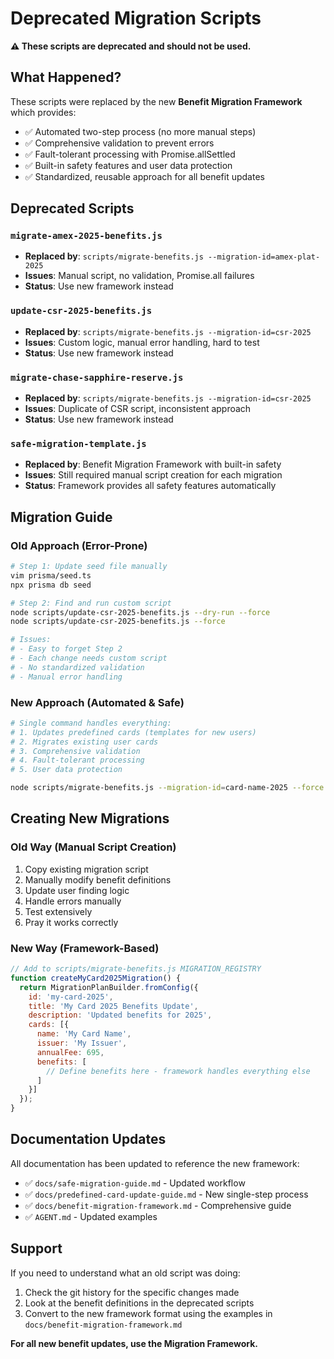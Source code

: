 # Deprecated Migration Scripts

**⚠️ These scripts are deprecated and should not be used.**

## What Happened?

These scripts were replaced by the new **Benefit Migration Framework** which provides:
- ✅ Automated two-step process (no more manual steps)
- ✅ Comprehensive validation to prevent errors
- ✅ Fault-tolerant processing with Promise.allSettled
- ✅ Built-in safety features and user data protection
- ✅ Standardized, reusable approach for all benefit updates

## Deprecated Scripts

### `migrate-amex-2025-benefits.js`
- **Replaced by**: `scripts/migrate-benefits.js --migration-id=amex-plat-2025`
- **Issues**: Manual script, no validation, Promise.all failures
- **Status**: Use new framework instead

### `update-csr-2025-benefits.js`
- **Replaced by**: `scripts/migrate-benefits.js --migration-id=csr-2025`
- **Issues**: Custom logic, manual error handling, hard to test
- **Status**: Use new framework instead

### `migrate-chase-sapphire-reserve.js`
- **Replaced by**: `scripts/migrate-benefits.js --migration-id=csr-2025`
- **Issues**: Duplicate of CSR script, inconsistent approach
- **Status**: Use new framework instead

### `safe-migration-template.js`
- **Replaced by**: Benefit Migration Framework with built-in safety
- **Issues**: Still required manual script creation for each migration
- **Status**: Framework provides all safety features automatically

## Migration Guide

### Old Approach (Error-Prone)
```bash
# Step 1: Update seed file manually
vim prisma/seed.ts
npx prisma db seed

# Step 2: Find and run custom script
node scripts/update-csr-2025-benefits.js --dry-run --force
node scripts/update-csr-2025-benefits.js --force

# Issues:
# - Easy to forget Step 2
# - Each change needs custom script
# - No standardized validation
# - Manual error handling
```

### New Approach (Automated & Safe)
```bash
# Single command handles everything:
# 1. Updates predefined cards (templates for new users)  
# 2. Migrates existing user cards
# 3. Comprehensive validation
# 4. Fault-tolerant processing
# 5. User data protection

node scripts/migrate-benefits.js --migration-id=card-name-2025 --force
```

## Creating New Migrations

### Old Way (Manual Script Creation)
1. Copy existing migration script
2. Manually modify benefit definitions
3. Update user finding logic  
4. Handle errors manually
5. Test extensively
6. Pray it works correctly

### New Way (Framework-Based)
```javascript
// Add to scripts/migrate-benefits.js MIGRATION_REGISTRY
function createMyCard2025Migration() {
  return MigrationPlanBuilder.fromConfig({
    id: 'my-card-2025',
    title: 'My Card 2025 Benefits Update',
    description: 'Updated benefits for 2025',
    cards: [{
      name: 'My Card Name',
      issuer: 'My Issuer', 
      annualFee: 695,
      benefits: [
        // Define benefits here - framework handles everything else
      ]
    }]
  });
}
```

## Documentation Updates

All documentation has been updated to reference the new framework:
- ✅ `docs/safe-migration-guide.md` - Updated workflow
- ✅ `docs/predefined-card-update-guide.md` - New single-step process
- ✅ `docs/benefit-migration-framework.md` - Comprehensive guide
- ✅ `AGENT.md` - Updated examples

## Support

If you need to understand what an old script was doing:
1. Check the git history for the specific changes made
2. Look at the benefit definitions in the deprecated scripts
3. Convert to the new framework format using the examples in `docs/benefit-migration-framework.md`

**For all new benefit updates, use the Migration Framework.**
